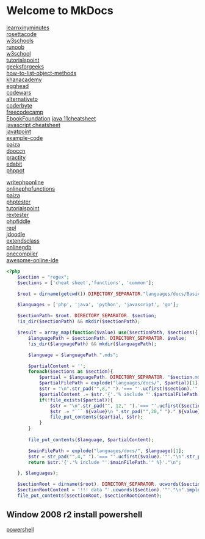 # Welcome to MkDocs
[learnxinyminutes](https://learnxinyminutes.com/)   
[rosettacode](https://rosettacode.org/wiki/Special:Categories)   
[w3schools](https://www.w3schools.com/)   
[runoob](https://www.runoob.com/)   
[w3school](https://www.w3school.com.cn/)    
[tutorialspoint](https://www.tutorialspoint.com/)   
[geeksforgeeks](https://www.geeksforgeeks.org/)   
[how-to-list-object-methods](https://flaviocopes.com/how-to-list-object-methods-javascript/)   
[khanacademy](https://www.khanacademy.org/)   
[egghead](https://egghead.io/)   
[codewars](https://www.codewars.com/)   
[alternativeto](https://alternativeto.net/software/w3schools/)   
[coderbyte](https://coderbyte.com/)   
[freecodecamp](https://www.freecodecamp.org/)   
[EbookFoundation](https://github.com/EbookFoundation/free-programming-books)
[java 11cheatsheet](https://introcs.cs.princeton.edu/java/11cheatsheet/)   
[javascript cheatsheet](https://www.debuggex.com/cheatsheet/regex/javascript)   
[javatpoint](https://www.javatpoint.com/)   
[example-code](https://www.example-code.com/)   
[paiza](https://paiza.io/)   
[dooccn](http://www.dooccn.com/php7/)   
[practity](https://practity.com/)   
[edabit](https://edabit.com/)   
[phppot](https://phppot.com/)   

[writephponline](http://www.writephponline.com/)   
[onlinephpfunctions](http://sandbox.onlinephpfunctions.com/)   
[paiza](https://paiza.io/en/projects/new)   
[phptester](http://phptester.net/)   
[tutorialspoint](https://www.tutorialspoint.com/execute_php_online.php)   
[rextester](https://rextester.com/l/php_online_compiler)   
[phpfiddle](http://phpfiddle.org/)   
[repl](https://repl.it/languages/php_cli)   
[jdoodle](https://www.jdoodle.com/php-online-editor/)   
[extendsclass](https://extendsclass.com/php.html)   
[onlinegdb](https://www.onlinegdb.com/)   
[onecompiler](https://onecompiler.com/java)   
[awesome-online-ide](https://github.com/styfle/awesome-online-ide#full-ide)   


``` php
<?php
    $section = "regex";
    $sections = ['cheat sheet','functions', 'common'];

    $root = dirname(getcwd()).DIRECTORY_SEPARATOR."languages/docs/Basic/src";

    $languages = ['php', 'java', 'python', 'javascript', 'go'];

    $sectionPath= $root. DIRECTORY_SEPARATOR. $section;
    !is_dir($sectionPath) && mkdir($sectionPath);

    $result = array_map(function($value) use($sectionPath, $sections){
        $languagePath = $sectionPath. DIRECTORY_SEPARATOR. $value;
        !is_dir($languagePath) && mkdir($languagePath);

        $language = $languagePath.".mds";

        $partialContent = '';
        foreach($sections as $section){
            $partial = $languagePath. DIRECTORY_SEPARATOR. "$section.mds";
            $partialFilePath = explode("languages/docs/", $partial)[1];
            $str = "\n".str_pad("",8," ").'=== "'.ucfirst($section).'"'."\n".str_pad("",12," ");            
            $partialContent .= $str.'{'.'% include "'.$partialFilePath.'" %}'."\n";
            if(!file_exists($partial)){
                $str = "\n".str_pad("", 12," ").'=== "'.ucfirst($section).'"'."\n".str_pad("",16," ");
                $str .= "``` ${value}\n ".str_pad("",20," ")." ${value} \n".str_pad("",16," ")."```";
                file_put_contents($partial, $str);
            }
        }
        
        file_put_contents($language, $partialContent);

        $mainFilePath = explode("languages/docs/", $language)[1];
        $str = str_pad("",4," ").'=== "'.ucfirst($value).'"'."\n".str_pad("",8," ");
        return $str.'{'.'% include "'.$mainFilePath.'" %}'."\n";  

    }, $languages);

    $sectionRoot = dirname($root). DIRECTORY_SEPARATOR. ucwords($section).'.md';
    $sectionRootContent = '!!! data "'.ucwords($section).'"'."\n".implode("\n",$result);
    file_put_contents($sectionRoot, $sectionRootContent);    
```

## Window 2008 r2 install powershell
[powershell](https://docs.microsoft.com/en-us/powershell/scripting/windows-powershell/wmf/setup/install-configure?view=powershell-7.1)   
```
```